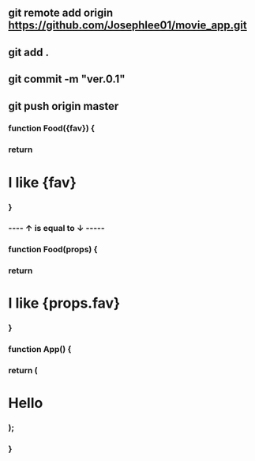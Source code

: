## git remote add origin https://github.com/Josephlee01/movie_app.git
## git add .
## git commit -m "ver.0.1"
## git push origin master

### function Food({fav}) {
###   return <h1>I like {fav}</h1>
### }
### 
### ----  ↑  is equal to ↓ -----  
### 
### function Food(props) {
###   return <h1>I like {props.fav}</h1>
### }
### 
### function App() {
###   return (
###     <div>
###       <h1>Hello</h1>
###       <Food fav="soup" />
###       <Food fav="kimbap" />
###       <Food fav="pizza" />
###       <Food fav="kfc" />
###     </div>
###   );
### }
###
